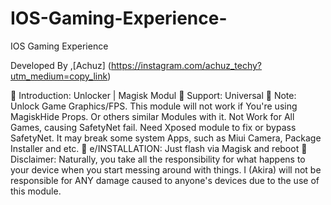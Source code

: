 # IOS-Gaming-Experience-
IOS Gaming Experience 


Developed By ,[Achuz] (https://instagram.com/achuz_techy?utm_medium=copy_link)

🔗 Introduction: Unlocker | Magisk Modul
🔗 Support: Universal
🔗 Note: Unlock Game Graphics/FPS. This module will not work if You're using MagiskHide Props. Or others similar Modules with it. Not Work for All Games, causing SafetyNet fail. Need Xposed module to fix or bypass SafetyNet. It may break some system Apps, such as Miui Camera, Package Installer and etc.
🦑 e/INSTALLATION: Just flash via Magisk and reboot
🫣 Disclaimer: Naturally, you take all the responsibility for what happens to your device when you start messing around with things. I (Akira) will not be responsible for ANY damage caused to anyone's devices due to the use of this module.
